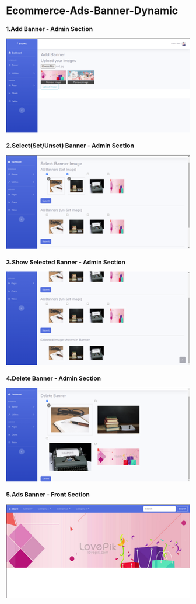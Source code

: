 # Ecommerce-Ads-Banner-Dynamic


### 1.Add Banner - Admin Section
![](screenshots/add_Banner.png)


### 2.Select(Set/Unset) Banner - Admin Section
![](screenshots/set_bnr.png)


### 3.Show Selected Banner - Admin Section
![](screenshots/selected.png)


### 4.Delete Banner - Admin Section
![](screenshots/delete.png)


### 5.Ads Banner - Front Section
![](screenshots/bnnr_frnt.png)
